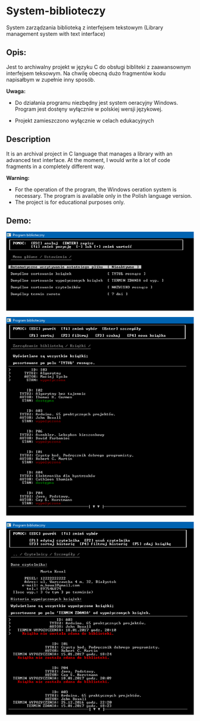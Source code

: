 # System-biblioteczy
System zarządzania biblioteką z interfejsem tekstowym (Library management system with text interface)

## Opis:

Jest to archiwalny projekt w języku C do obsługi bibliteki z zaawansownym interfejsem teksowym. Na chwilę obecną dużo fragmentów kodu napisałbym w zupełnie inny sposób. 

**Uwaga:**

* Do działania programu niezbędny jest system oeracyjny Windows. Program jest dostęny wyłącznie w polskiej wersji językowej.

* Projekt zamieszczono wyłącznie w celach edukacyjnych

## Description

It is an archival project in C language that manages a library with an advanced text interface. At the moment, I would write a lot of code fragments in a completely different way.

**Warning:**

* For the operation of the program, the Windows oeration system is necessary. The program is available only in the Polish language version.
* The project is for educational purposes only.

## Demo:

![Ustawienia / Settings](/screenshots/Ustawienia.PNG?raw=true "Ustawienia / Settings")

![Lista książek / List of books](/screenshots/Ksiazki.PNG?raw=true "Lista książek / List of books")

![Lista czytelników / List of readers](/screenshots/Czytelnik.PNG?raw=true "Lista czytelników / List of readers")

